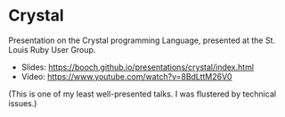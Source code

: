 Crystal
=======

Presentation on the Crystal programming Language, presented at the St. Louis Ruby User Group.

* Slides: https://booch.github.io/presentations/crystal/index.html
* Video: https://www.youtube.com/watch?v=8BdLttM26V0

(This is one of my least well-presented talks. I was flustered by technical issues.)
